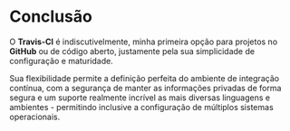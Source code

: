 # <a name="conclusao"></a> Conclusão

O **Travis-CI** é indiscutivelmente, minha primeira opção para projetos no **GitHub** ou de código
aberto, justamente pela sua simplicidade de configuração e maturidade.

Sua flexibilidade permite a definição perfeita do ambiente de integração contínua, com a segurança
de manter as informações privadas de forma segura e um suporte realmente incrível as mais diversas
linguagens e ambientes - permitindo inclusive a configuração de múltiplos sistemas operacionais.
